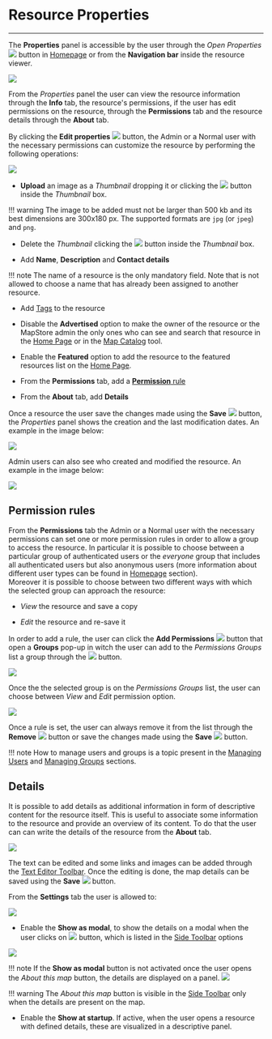 # Resource Properties

*********************

The **Properties** panel is accessible by the user through the *Open Properties* <img src="../img/button/properties_button.jpg" class="ms-docbutton"/> button in [Homepage](https://mapstore.geosolutionsgroup.com/mapstore/#/) or from the **Navigation bar** inside the resource viewer.

<img src="../img/resource-properties/edit-properties.jpg" class="ms-docimage"  style="max-width:600px;"/>

From the *Properties* panel the user can view the resource information through the **Info** tab, the resource's permissions, if the user has edit permissions on the resource, through the **Permissions** tab and the resource details through the **About** tab.

By clicking the **Edit properties** <img src="../img/button/edit_properties.jpg" class="ms-docbutton"/> button, the Admin or a Normal user with the necessary permissions can customize the resource by performing the following operations:

<img src="../img/resource-properties/edit-info-properties.jpg" class="ms-docimage"  style="max-width:600px;"/>

* **Upload** an image as a *Thumbnail* dropping it or clicking the <img src="../img/button/upload_new.jpg" class="ms-docbutton"/> button inside the *Thumbnail* box.

!!! warning
    The image to be added must not be larger than 500 kb and its best dimensions are 300x180 px. The supported formats are `jpg` (or `jpeg`) and `png`.

* Delete the *Thumbnail* clicking the <img src="../img/button/remove_new.jpg" class="ms-docbutton"/> button inside the *Thumbnail* box.

* Add **Name**,  **Description** and **Contact details**

!!! note
    The name of a resource is the only mandatory field. Note that is not allowed to choose a name that has already been assigned to another resource.

* Add [Tags](tags.md) to the resource

* Disable the **Advertised** option to make the owner of the resource or the MapStore admin the only ones who can see and search that resource in the [Home Page](home-page.md) or in the [Map Catalog](map-catalog.md) tool.

* Enable the **Featured** option to add the resource to the featured resources list on the [Home Page](home-page.md).

* From the **Permissions** tab, add a [**Permission** rule](resources-properties.md#permission-rules)

* From the **About** tab, add **Details**

Once a resource the user save the changes made using the **Save** <img src="../img/button/save_changes_button.jpg" class="ms-docbutton"/> button, the *Properties* panel shows the creation and the last modification dates. An example in the image below:

<img src="../img/resource-properties/resource_data.jpg" class="ms-docimage"  style="max-width:600px;"/>

Admin users can also see who created and modified the resource. An example in the image below:

<img src="../img/resource-properties/resource_creation.jpg" class="ms-docimage"  style="max-width:600px;"/>

## Permission rules

From the **Permissions** tab the Admin or a Normal user with the necessary permissions can set one or more permission rules in order to allow a group to access the resource. In particular it is possible to choose between a particular group of authenticated users or the *everyone* group that includes all authenticated users but also anonymous users (more information about different user types can be found in [Homepage](home-page.md#home-page) section). <br>
Moreover it is possible to choose between two different ways with which the selected group can approach the resource:

* *View* the resource and save a copy

* *Edit* the resource and re-save it

In order to add a rule, the user can click the **Add Permissions** <img src="../img/button/add-rules.jpg" class="ms-docbutton"/> button that open a **Groups** pop-up in witch the user can add to the *Permissions Groups* list a group through the <img src="../img/button/++++.jpg" class="ms-docbutton"/> button.

<img src="../img/resource-properties/rule_added.jpg" class="ms-docimage" style="max-width:600px;" />

Once the the selected group is on the *Permissions Groups* list, the user can choose between *View* and *Edit* permission option.

<img src="../img/resource-properties/rule_added_example.jpg" class="ms-docimage" style="max-width:600px;" />

Once a rule is set, the user can always remove it from the list through the **Remove** <img src="../img/button/remove-button.jpg" class="ms-docbutton"/> button or save the changes made using the **Save** <img src="../img/button/save_changes_button.jpg" class="ms-docbutton"/> button. <br>

!!! note
    How to manage users and groups is a topic present in the [Managing Users](managing-users.md#managing-users) and [Managing Groups](managing-groups.md#managing-groups) sections.

## Details

It is possible to add details as additional information in form of descriptive content for the resource itself. This is useful to associate some information to the resource and provide an overview of its content. To do that the user can can write the details of the resource from the **About** tab.

<img src="../img/resource-properties/edit-map-properties-panel_details.jpg" class="ms-docimage"  style="max-width:600px;"/>

The text can be edited and some links and images can be added through the [Text Editor Toolbar](text-editor-toolbar.md#text-editor-toolbar).
Once the editing is done, the map details can be saved using the **Save** <img src="../img/button/save_changes_button.jpg" class="ms-docbutton"/> button.

From the **Settings** tab the user is allowed to:

<img src="../img/resource-properties/details_sheet_buttons.jpg" class="ms-docimage" style="max-width:600px;"/>

* Enable the **Show as modal**, to show the details on a modal when the user clicks on <img src="../img/button/details2.jpg" class="ms-docbutton"/> button, which is listed in the [Side Toolbar](mapstore-toolbars.md#side-toolbar) options

<img src="../img/resource-properties/show-as-modal.jpg" class="ms-docimage" style="max-width:600px;"/>

!!! note
    If the **Show as modal** button is not activated once the user opens the *About this map* button, the details are displayed on a panel. <img src="../img/resource-properties/show-as-panel.jpg" class="ms-docimage"/>

!!! warning
    The *About this map* button is visible in the [Side Toolbar](mapstore-toolbars.md#side-toolbar) only when the details are present on the map.

* Enable the **Show at startup**. If active, when the user opens a resource with defined details, these are visualized in a descriptive panel.
